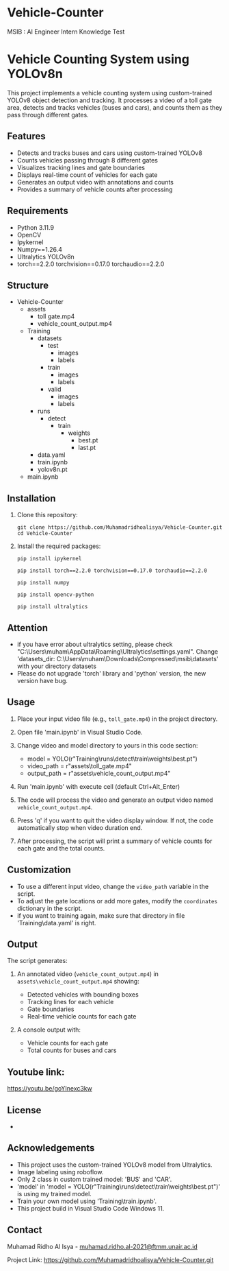 # Vehicle-Counter
 MSIB : AI Engineer Intern Knowledge Test

# Vehicle Counting System using YOLOv8n

This project implements a vehicle counting system using custom-trained YOLOv8 object detection and tracking. It processes a video of a toll gate area, detects and tracks vehicles (buses and cars), and counts them as they pass through different gates.

## Features

- Detects and tracks buses and cars using custom-trained YOLOv8
- Counts vehicles passing through 8 different gates
- Visualizes tracking lines and gate boundaries
- Displays real-time count of vehicles for each gate
- Generates an output video with annotations and counts
- Provides a summary of vehicle counts after processing

## Requirements

- Python 3.11.9
- OpenCV
- Ipykernel
- Numpy==1.26.4
- Ultralytics YOLOv8n
- torch==2.2.0 torchvision==0.17.0 torchaudio==2.2.0

## Structure

- Vehicle-Counter
  - assets
    - toll gate.mp4
    - vehicle_count_output.mp4
  - Training
    - datasets
      - test
        - images
        - labels
      - train
        - images
        - labels
      - valid
        - images
        - labels
    - runs
      - detect
        - train
          - weights
            - best.pt
            - last.pt
    - data.yaml
    - train.ipynb
    - yolov8n.pt
  - main.ipynb

## Installation

1. Clone this repository:
   ```
   git clone https://github.com/Muhamadridhoalisya/Vehicle-Counter.git
   cd Vehicle-Counter
   ```

2. Install the required packages:
   ```
   pip install ipykernel
   ```
   ```
   pip install torch==2.2.0 torchvision==0.17.0 torchaudio==2.2.0
   ```
   ```
   pip install numpy
   ```
   ```
   pip install opencv-python
   ```
   ```
   pip install ultralytics
   ```

## Attention

* if you have error about ultralytics setting, please check "C:\Users\muham\AppData\Roaming\Ultralytics\settings.yaml". Change 'datasets_dir: C:\Users\muham\Downloads\Compressed\msib\datasets' with your directory datasets
* Please do not upgrade 'torch' library and 'python' version, the new version have bug.

## Usage

1. Place your input video file (e.g., `toll_gate.mp4`) in the project directory.

2. Open file 'main.ipynb' in Visual Studio Code.

3. Change video and model directory to yours in this code section:
   - model = YOLO(r"Training\runs\detect\train\weights\best.pt")
   - video_path = r"assets\toll_gate.mp4"
   - output_path = r"assets\vehicle_count_output.mp4"

2. Run 'main.ipynb' with execute cell (default Ctrl+Alt_Enter)

3. The code will process the video and generate an output video named `vehicle_count_output.mp4`.

4. Press 'q' if you want to quit the video display window. If not, the code automatically stop when video duration end.

5. After processing, the script will print a summary of vehicle counts for each gate and the total counts.

## Customization

- To use a different input video, change the `video_path` variable in the script.
- To adjust the gate locations or add more gates, modify the `coordinates` dictionary in the script.
- if you want to training again, make sure that directory in file 'Training\data.yaml' is right.

## Output

The script generates:
1. An annotated video (`vehicle_count_output.mp4`) in `assets\vehicle_count_output.mp4` showing:
   - Detected vehicles with bounding boxes
   - Tracking lines for each vehicle
   - Gate boundaries
   - Real-time vehicle counts for each gate

3. A console output with:
   - Vehicle counts for each gate
   - Total counts for buses and cars

## Youtube link:
https://youtu.be/goYInexc3kw

## License

-

## Acknowledgements

- This project uses the custom-trained YOLOv8 model from Ultralytics.
- Image labeling using roboflow.
- Only 2 class in custom trained model: 'BUS' and 'CAR'.
- 'model' in 'model = YOLO(r"Training\runs\detect\train\weights\best.pt")' is using my trained model.
- Train your own model using 'Training\train.ipynb'.
- This project build in Visual Studio Code Windows 11.

## Contact

Muhamad Ridho Al Isya - muhamad.ridho.al-2021@ftmm.unair.ac.id

Project Link: https://github.com/Muhamadridhoalisya/Vehicle-Counter.git
